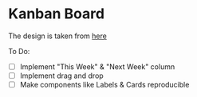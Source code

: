 # Kanban Board

The design is taken from [here](https://www.figma.com/file/HbVlYRqVxZPcbuAytZgNuq/Simple-Kanban-Board-(Community))


To Do:

- [ ] Implement "This Week" & "Next Week" column
- [ ] Implement drag and drop
- [ ] Make components like Labels & Cards reproducible 